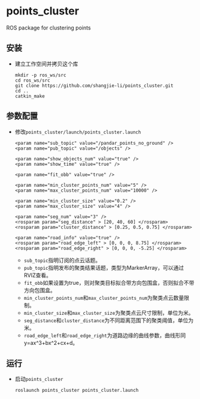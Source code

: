 # points_cluster

ROS package for clustering points

## 安装
 - 建立工作空间并拷贝这个库
   ```Shell
   mkdir -p ros_ws/src
   cd ros_ws/src
   git clone https://github.com/shangjie-li/points_cluster.git
   cd ..
   catkin_make
   ```
   
## 参数配置
 - 修改`points_cluster/launch/points_cluster.launch`
   ```Shell
   <param name="sub_topic" value="/pandar_points_no_ground" />
   <param name="pub_topic" value="/objects" />

   <param name="show_objects_num" value="true" />
   <param name="show_time" value="true" />

   <param name="fit_obb" value="true" />
   
   <param name="min_cluster_points_num" value="5" />
   <param name="max_cluster_points_num" value="10000" />
   
   <param name="min_cluster_size" value="0.2" />
   <param name="max_cluster_size" value="4" />
   
   <param name="seg_num" value="3" />
   <rosparam param="seg_distance" > [20, 40, 60] </rosparam>
   <rosparam param="cluster_distance" > [0.25, 0.5, 0.75] </rosparam>

   <param name="road_info" value="true" />
   <rosparam param="road_edge_left" > [0, 0, 0, 8.75] </rosparam>
   <rosparam param="road_edge_right" > [0, 0, 0, -5.25] </rosparam>
   ```
    - `sub_topic`指明订阅的点云话题。
    - `pub_topic`指明发布的聚类结果话题，类型为MarkerArray，可以通过RVIZ查看。
    - `fit_obb`如果设置为true，则对聚类目标拟合带方向包围盒，否则拟合不带方向包围盒。
    - `min_cluster_points_num`和`max_cluster_points_num`为聚类点云数量限制。
    - `min_cluster_size`和`max_cluster_size`为聚类点云尺寸限制，单位为米。
    - `seg_distance`和`cluster_distance`为不同距离范围下的聚类阈值，单位为米。
    - `road_edge_left`和`road_edge_right`为道路边缘的曲线参数，曲线形同y=ax^3+bx^2+cx+d。

## 运行
 - 启动`points_cluster`
   ```Shell
   roslaunch points_cluster points_cluster.launch
   ```

